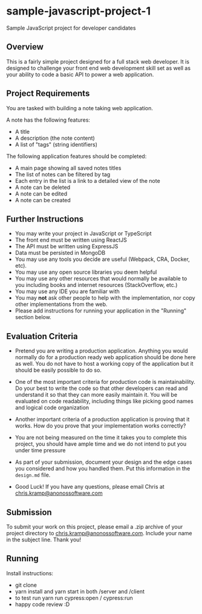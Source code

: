 # sample-javascript-project-1
Sample JavaScript project for developer candidates

## Overview

This is a fairly simple project designed for a full stack web developer. It
is designed to challenge your front end web development skill set as well as
your ability to code a basic API to power a web application.

## Project Requirements 

You are tasked with building a note taking web application.

A note has the following features:

* A title
* A description (the note content)
* A list of "tags" (string identifiers)

The following application features should be completed:

* A main page showing all saved notes titles
* The list of notes can be filtered by tag
* Each entry in the list is a link to a detailed view of the note
* A note can be deleted
* A note can be edited
* A note can be created

## Further Instructions

* You may write your project in JavaScript or TypeScript
* The front end must be written using ReactJS
* The API must be written using ExpressJS 
* Data must be persisted in MongoDB
* You may use any tools you decide are useful (Webpack, CRA, Docker, etc).
* You may use any open source libraries you deem helpful
* You may use any other resources that would normally be available to you including books and internet resources (StackOverflow, etc.)
* You may use any IDE you are familiar with 
* You may **not** ask other people to help with the implementation, nor copy other implementations from the web. 
* Please add instructions for running your application in the "Running" section below.

## Evaluation Criteria

* Pretend you are writing a production application. Anything you would normally do for a production ready web application should be done here as well. You do not have to host a working copy of the application but it should be easily possible to do so.

* One of the most important criteria for production code is maintainability. Do your best to write the code so that other developers can read and understand it so that they can more easily maintain it. You will be evaluated on code readability, including things like picking good names and logical code organization

* Another important criteria of a production application is proving that it works. How do you prove that your implementation works correctly? 

* You are not being measured on the time it takes you to complete this project, you should have ample time and we do not intend to put you under time pressure 

* As part of your submission, document your design and the edge cases you considered and how you handled them. Put this information in the `design.md` file. 

* Good Luck! If you have any questions, please email Chris at chris.kramp@anonossoftware.com

## Submission

To submit your work on this project, please email a .zip archive of your project directory to chris.kramp@anonossoftware.com. Include your name in the subject line. Thank you!

## Running

Install instructions:

* git clone
* yarn install and yarn start in both /server and /client
* to test run yarn run cypress:open / cypress:run
* happy code review :D
